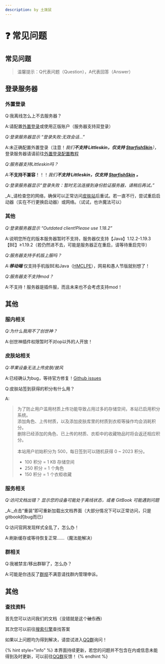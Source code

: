 ```yaml
---
description: by 土拨鼠
---
```


# ❓ 常见问题

## 常见问题

> 温馨提示：Q代表问题（Question），A代表回答（Answer）

## 登录服务器

### 外置登录

Q:我离线怎么上不去服务器？&#x20;

A:请配置[外置登录](../wai-zhi-deng-lu.md)或使用正版账户（服务器支持双登录）

_Q:登录服务器显示 “登录失败:无效会话…”_ &#x20;

A:未正确配置外置登录（注意！_我们**不支持 Littleskin，仅支持**_ [_**StarfishSkin**_](https://skin.tbstmc.xyz)_）_，登录服务器请请前往[外置登录配置教程](../wai-zhi-deng-lu.md)

_Q:服务器支持Littleskin吗？_

_A:_**不支持不兼容**！！！_我们**不支持 Littleskin，仅支持**_ [_**StarfishSkin**_](https://skin.tbstmc.xyz) _**。**_

_Q:登录服务器显示“登录失败：暂时无法连接到身份脸证服务器，请稍后再试。”_ &#x20;

_A:_请检查您的网络，确保可以正常访问[皮肤站](https://skin.tbstmc.xyz)后重试。若一直不行，尝试重启启动器（实在不行更换启动器）或网络。（试试，也许魔法可以）

### 其他

_Q:登录服务器显示 “Outdated client!Please use 1.18.2”_&#x20;

A:说明您所在的版本服务器暂时不支持，服务器仅支持【Java】1.12.2-1.19.3 【BE】≥1.19.2（若仍然进不去，可能是服务器正在重启，请等待重启完毕）

_Q:服务器支持手机版上服吗？_&#x20;

_A:**移动端**_ 仅支持手机版BE和Java（[HMCLPE](https://github.com/huanghongxun/HMCL-PE)），网易和愚人节版就别想了！

_Q:服务器支不支持mod？_&#x20;

A:不支持！服务器是插件服，而且未来也不会考虑支持mod！

## 其他

### 服内相关

_Q:为什么我用不了创世神？_&#x20;

A:创世神插件权限暂时不对op以外的人开放！

### 皮肤站相关

_Q:苹果设备无法上传皮肤/披风_  &#x20;

A:已经确认为bug，等待官方修复！[Github issues](https://github.com/bs-community/blessing-skin-server/issues/509)

Q:皮肤站签到获得的积分有什么用？

A:

> 为了防止用户滥用材质上传功能导致占用过多的存储空间，本站已启用积分系统。\
> 添加角色、上传材质，以及添加皮肤库里的材质到衣柜等操作均会消耗积分。\
> 删除已经添加的角色、已上传的材质、衣柜中的收藏物品时将会返还相应积分。\
> \
> 本站用户初始积分为 500，每日签到可以随机获得 0 \~ 2023 积分。
>
> * 100 积分 = 1 KB 存储空间
> * 250 积分 = 1 个角色
> * 150 积分 = 1 个衣柜收藏

### 服务相关

_Q:访问文档出错？ 显示您的设备可能处于离线状态，或者 GitBook 可能遇到问题_ &#x20;

_A:_点击“重装”即可重新加载出文档界面（大部分情况下可以正常访问，只是gitbook的bug而已）

Q:访问官网发现样式全乱了，怎么办！

A:刷新缓存或等待恢复正常……（魔法能解决）

### 群相关

Q:我被禁言/移出群聊了，怎么办？ &#x20;

A:可能是你违反了[群规](../rules.md)不满意请找群内管理申诉。

## 其他

### 查找资料

首先您可以访问我们的文档（没错就是这个~~破东西~~）

其次您可以前往[搜索引擎](https://baidu.com)查找答案

如果以上问题均为得到解决，请尝试进入[QQ群](https://jq.qq.com/?\_wv=1027\&k=ToOzeOPU)询问！



{% hint style="info" %}
本界面持续更新，若您的问题并不包含在内或信息未能得到及时更新，可以前往[QQ群](https://jq.qq.com/?\_wv=1027\&k=ToOzeOPU)反馈！
{% endhint %}
